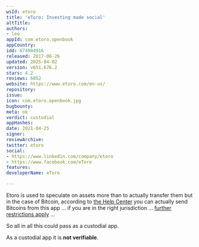 ```yaml
---
wsId: etoro
title: 'eToro: Investing made social'
altTitle: 
authors:
- leo
appId: com.etoro.openbook
appCountry: 
idd: 674984916
released: 2017-06-26
updated: 2025-04-02
version: v651.676.2
stars: 4.2
reviews: 6852
website: https://www.etoro.com/en-us/
repository: 
issue: 
icon: com.etoro.openbook.jpg
bugbounty: 
meta: ok
verdict: custodial
appHashes: 
date: 2021-04-25
signer: 
reviewArchive: 
twitter: etoro
social:
- https://www.linkedin.com/company/etoro
- https://www.facebook.com/eToro
features: 
developerName: eToro

---
```


Etoro is used to speculate on assets more than to actually transfer them but in
the case of Bitcoin, according to
[the Help Center](https://www.etoro.com/customer-service/help/1422157482/can-i-withdraw-my-cryptocurrencies-from-the-platform/)
you can actually send Bitcoins from this app ... if you are in the right
jurisdiction ...
[further restrictions apply](https://etoro.nanorep.co/widget/widget.html?kb=156763&account=etoro#onloadquestionid=1306615492) ...

So all in all this could pass as a custodial app.

As a custodial app it is **not verifiable**.
